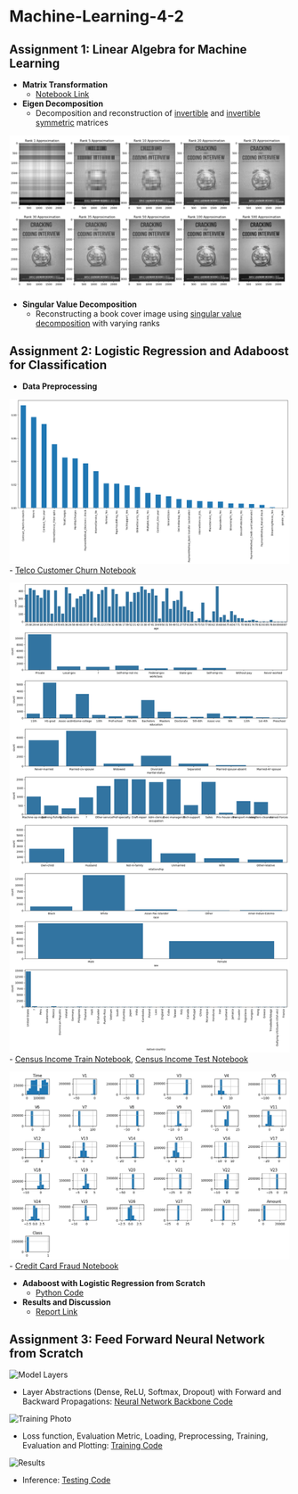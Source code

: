 # Machine-Learning-4-2

## Assignment 1: Linear Algebra for Machine Learning

* **Matrix Transformation**
    - [Notebook Link](/Linear-Algebra-For-ML/matrix-transformations-and-eigen-decomposition.ipynb)
* **Eigen Decomposition**
    - Decomposition and reconstruction of [invertible](/Linear-Algebra-For-ML/random_eigen.py) and [invertible symmetric](/Linear-Algebra-For-ML/symmetric_eigen.py) matrices

![svd image](/Linear-Algebra-For-ML/svd.png)

* **Singular Value Decomposition**
    - Reconstructing a book cover image using [singular value decomposition](/Linear-Algebra-For-ML/image_reconstruction.py) with varying ranks

## Assignment 2: Logistic Regression and Adaboost for Classification

- **Data Preprocessing**

![1](/Logistic-Regression-Adaboost/1.png)
    - [Telco Customer Churn Notebook](/Logistic-Regression-Adaboost/eda-1.ipynb)

![2b](/Logistic-Regression-Adaboost/2b.png) 
    - [Census Income Train Notebook](/Logistic-Regression-Adaboost/eda-2a.ipynb), [Census Income Test Notebook](/Logistic-Regression-Adaboost/eda-2b.ipynb)

![3](/Logistic-Regression-Adaboost/3.png)
    - [Credit Card Fraud Notebook](/Logistic-Regression-Adaboost/eda-3.ipynb)
- **Adaboost with Logistic Regression from Scratch**
    - [Python Code](/Logistic-Regression-Adaboost/1805112.py)
- **Results and Discussion**
    - [Report Link](/Logistic-Regression-Adaboost/1805112.pdf)

## Assignment 3: Feed Forward Neural Network from Scratch

![Model Layers]()

- Layer Abstractions (Dense, ReLU, Softmax, Dropout) with Forward and Backward Propagations: [Neural Network Backbone Code]()

![Training Photo]()

- Loss function, Evaluation Metric, Loading, Preprocessing, Training, Evaluation and Plotting: [Training Code]()

![Results]()

- Inference: [Testing Code]()